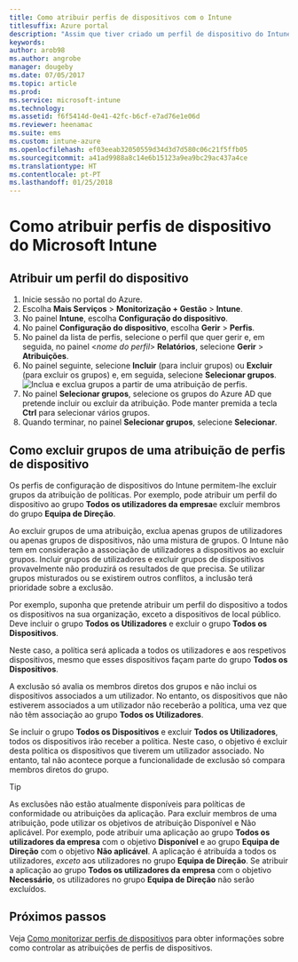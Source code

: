 ```yaml
---
title: Como atribuir perfis de dispositivos com o Intune
titlesuffix: Azure portal
description: "Assim que tiver criado um perfil de dispositivo do Intune, utilize este tópico para saber como atribuí-lo a dispositivos.\""
keywords: 
author: arob98
ms.author: angrobe
manager: dougeby
ms.date: 07/05/2017
ms.topic: article
ms.prod: 
ms.service: microsoft-intune
ms.technology: 
ms.assetid: f6f5414d-0e41-42fc-b6cf-e7ad76e1e06d
ms.reviewer: heenamac
ms.suite: ems
ms.custom: intune-azure
ms.openlocfilehash: ef03eeab32050559d34d3d7d580c06c21f5ffb05
ms.sourcegitcommit: a41ad9988a8c14e6b15123a9ea9bc29ac437a4ce
ms.translationtype: HT
ms.contentlocale: pt-PT
ms.lasthandoff: 01/25/2018
---
```

# <a name="how-to-assign-microsoft-intune-device-profiles"></a>Como atribuir perfis de dispositivo do Microsoft Intune

## <a name="assign-a-device-profile"></a>Atribuir um perfil do dispositivo

1. Inicie sessão no portal do Azure.
2. Escolha **Mais Serviços** > **Monitorização + Gestão** > **Intune**.
3. No painel **Intune**, escolha **Configuração do dispositivo**.
1. No painel **Configuração do dispositivo**, escolha **Gerir** > **Perfis**.
2. No painel da lista de perfis, selecione o perfil que quer gerir e, em seguida, no painel <*nome do perfil*> **Relatórios**, selecione **Gerir** > **Atribuições**.
3. No painel seguinte, selecione **Incluir** (para incluir grupos) ou **Excluir** (para excluir os grupos) e, em seguida, selecione **Selecionar grupos**.
![Inclua e exclua grupos a partir de uma atribuição de perfis.](./media/group-include-exclude.png)
4. No painel **Selecionar grupos**, selecione os grupos do Azure AD que pretende incluir ou excluir da atribuição. Pode manter premida a tecla **Ctrl** para selecionar vários grupos.
4. Quando terminar, no painel **Selecionar grupos**, selecione **Selecionar**.



## <a name="how-to-exclude-groups-from-a-device-profile-assignment"></a>Como excluir grupos de uma atribuição de perfis de dispositivo

Os perfis de configuração de dispositivos do Intune permitem-lhe excluir grupos da atribuição de políticas. Por exemplo, pode atribuir um perfil do dispositivo ao grupo **Todos os utilizadores da empresa**e excluir membros do grupo **Equipa de Direção**.

Ao excluir grupos de uma atribuição, exclua apenas grupos de utilizadores ou apenas grupos de dispositivos, não uma mistura de grupos. O Intune não tem em consideração a associação de utilizadores a dispositivos ao excluir grupos. Incluir grupos de utilizadores e excluir grupos de dispositivos provavelmente não produzirá os resultados de que precisa. Se utilizar grupos misturados ou se existirem outros conflitos, a inclusão terá prioridade sobre a exclusão.

Por exemplo, suponha que pretende atribuir um perfil do dispositivo a todos os dispositivos na sua organização, exceto a dispositivos de local público. Deve incluir o grupo **Todos os Utilizadores** e excluir o grupo **Todos os Dispositivos**.

Neste caso, a política será aplicada a todos os utilizadores e aos respetivos dispositivos, mesmo que esses dispositivos façam parte do grupo **Todos os Dispositivos**. 

A exclusão só avalia os membros diretos dos grupos e não inclui os dispositivos associados a um utilizador. No entanto, os dispositivos que não estiverem associados a um utilizador não receberão a política, uma vez que não têm associação ao grupo **Todos os Utilizadores**. 

Se incluir o grupo **Todos os Dispositivos** e excluir **Todos os Utilizadores**, todos os dispositivos irão receber a política. Neste caso, o objetivo é excluir desta política os dispositivos que tiverem um utilizador associado. No entanto, tal não acontece porque a funcionalidade de exclusão só compara membros diretos do grupo. 

>[!Tip]
>As exclusões não estão atualmente disponíveis para políticas de conformidade ou atribuições da aplicação. Para excluir membros de uma atribuição, pode utilizar os objetivos de atribuição Disponível e Não aplicável. Por exemplo, pode atribuir uma aplicação ao grupo **Todos os utilizadores da empresa** com o objetivo **Disponível** e ao grupo **Equipa de Direção** com o objetivo **Não aplicável**. A aplicação é atribuída a todos os utilizadores, *exceto* aos utilizadores no grupo **Equipa de Direção**. Se atribuir a aplicação ao grupo **Todos os utilizadores da empresa** com o objetivo **Necessário**, os utilizadores no grupo **Equipa de Direção** não serão excluídos.
 
    
## <a name="next-steps"></a>Próximos passos
Veja [Como monitorizar perfis de dispositivos](device-profile-monitor.md) para obter informações sobre como controlar as atribuições de perfis de dispositivos.

